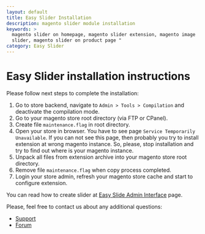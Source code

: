 ```yaml
---
layout: default
title: Easy Slider Installation
description: magento slider module installation
keywords: >
  magento slider on homepage, magento slider extension, magento image
  slider, magento slider on product page "
category: Easy Slider
---
```


# Easy Slider installation instructions

Please follow next steps to complete the installation:

1. Go to store backend, navigate to `Admin > Tools > Compilation` and deactivate the compilation mode.
2. Go to your magento store root directory (via FTP or CPanel).
3. Create file `maintenance.flag` in root directory.
4. Open your store in browser. You have to see page `Service Temporarily Unavailable`. If you can not see this page, then probably you try to install extension at wrong magento instance. So, please, stop installation and try to find out where is your magento instance.
5. Unpack all files from extension archive into your magento store root directory.
6. Remove file `maintenance.flag` when copy process completed.
7. Login your store admin, refresh your magento store cache and start to configure extension.

You can read how to create slider at
[Easy Slide Admin Interface](../backend/#admin-interfaces) page.

Please, feel free to contact us about any additional questions:

* [Support](https://swissuplabs.com/contacts/)
* [Forum](https://swissuplabs.com/magento-forum/)